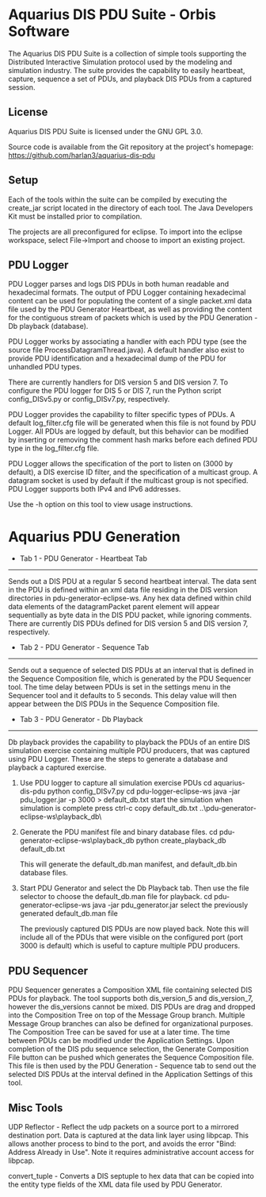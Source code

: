 Aquarius DIS PDU Suite - Orbis Software
=======================================
The Aquarius DIS PDU Suite is a collection of simple tools supporting the
Distributed Interactive Simulation protocol used by the modeling and simulation
industry.  The suite provides the capability to easily heartbeat, capture,
sequence a set of PDUs, and playback DIS PDUs from a captured session.

License
-------
Aquarius DIS PDU Suite is licensed under the GNU GPL 3.0.

Source code is available from the Git repository at the project's
homepage: https://github.com/harlan3/aquarius-dis-pdu

Setup
-----
Each of the tools within the suite can be compiled by executing the create_jar
script located in the directory of each tool. The Java Developers Kit must be
installed prior to compilation.

The projects are all preconfigured for eclipse.  To import into the eclipse 
workspace, select File->Import and choose to import an existing project.

PDU Logger
----------
PDU Logger parses and logs DIS PDUs in both human readable and hexadecimal
formats.  The output of PDU Logger containing hexadecimal content can be used
for populating the content of a single packet.xml data file used by the PDU 
Generator Heartbeat, as well as providing the content for the contiguous stream
of packets which is used by the PDU Generation - Db playback (database).

PDU Logger works by associating a handler with each PDU type (see the source
file ProcessDatagramThread.java).  A default handler also exist to provide PDU 
identification and a hexadecimal dump of the PDU for unhandled PDU types.

There are currently handlers for DIS version 5 and DIS version 7. To configure
the PDU logger for DIS 5 or DIS 7, run the Python script config_DISv5.py or
config_DISv7.py, respectively.

PDU Logger provides the capability to filter specific types of PDUs.  A default
log_filter.cfg file will be generated when this file is not found by PDU Logger.
All PDUs are logged by default, but this behavior can be modified by inserting
or removing the comment hash marks before each defined PDU type in the 
log_filter.cfg file.

PDU Logger allows the specification of the port to listen on (3000 by default),
a DIS exercise ID filter, and the specification of a multicast group.  A
datagram socket is used by default if the multicast group is not specified. PDU
Logger supports both IPv4 and IPv6 addresses.

Use the -h option on this tool to view usage instructions.

Aquarius PDU Generation
=======================
* Tab 1 - PDU Generator - Heartbeat Tab
---------------------------------------
Sends out a DIS PDU at a regular 5 second heartbeat interval. The data sent in
the PDU is defined within an xml data file residing in the DIS version directories
in pdu-generator-eclipse-ws.  Any hex data defined within child data elements of 
the datagramPacket parent element will appear sequentially as byte data in the 
DIS PDU packet, while ignoring comments. There are currently DIS PDUs defined for 
DIS version 5 and DIS version 7, respectively.

* Tab 2 - PDU Generator - Sequence Tab
--------------------------------------
Sends out a sequence of selected DIS PDUs at an interval that is defined in
the Sequence Composition file, which is generated by the PDU Sequencer tool.
The time delay between PDUs is set in the settings menu in the Sequencer tool
and it defaults to 5 seconds. This delay value will then appear between the
DIS PDUs in the Sequence Composition file.

* Tab 3 - PDU Generator - Db Playback
-------------------------------------
Db playback provides the capability to playback the PDUs of an entire DIS
simulation exercise containing multiple PDU producers, that was captured 
using PDU Logger.  These are the steps to generate a database and playback 
a captured exercise.

   1)  Use PDU logger to capture all simulation exercise PDUs
       cd aquarius-dis-pdu
       python config_DISv7.py
       cd pdu-logger-eclipse-ws
       java -jar pdu_logger.jar -p 3000 > default_db.txt
       start the simulation
       when simulation is complete press ctrl-c
       copy default_db.txt ..\pdu-generator-eclipse-ws\playback_db\

   2)  Generate the PDU manifest file and binary database files.
       cd pdu-generator-eclipse-ws\playback_db
       python create_playback_db default_db.txt

       This will generate the default_db.man manifest, and default_db.bin 
       database files.

   3)  Start PDU Generator and select the Db Playback tab. Then use the file
       selector to choose the default_db.man file for playback.
       cd pdu-generator-eclipse-ws
       java -jar pdu_generator.jar
       select the previously generated default_db.man file

       The previously captured DIS PDUs are now played back. Note this 
       will include all of the PDUs that were visible on the configured
       port (port 3000 is default) which is useful to capture multiple
       PDU producers.
       
PDU Sequencer
-------------
PDU Sequencer generates a Composition XML file containing selected DIS PDUs
for playback. The tool supports both dis_version_5 and dis_version_7, however
the dis_versions cannot be mixed. DIS PDUs are drag and dropped into the 
Composition Tree on top of the Message Group branch. Multiple Message
Group branches can also be defined for organizational purposes. The 
Composition Tree can be saved for use at a later time. The time between 
PDUs can be modified under the Application Settings. Upon completion 
of the DIS pdu sequence selection, the Generate Composition File button 
can be pushed which generates the Sequence Composition file. This file 
is then used by the PDU Generation - Sequence tab to send out the selected 
DIS PDUs at the interval defined in the Application Settings of this tool.

Misc Tools
----------
UDP Reflector - Reflect the udp packets on a source port to a mirrored 
destination port. Data is captured at the data link layer using libpcap. This 
allows another process to bind to the port, and avoids the error "Bind: Address 
Already in Use". Note it requires administrative account access for libpcap.

convert_tuple - Converts a DIS septuple to hex data that can be copied into the
entity type fields of the XML data file used by PDU Generator.


